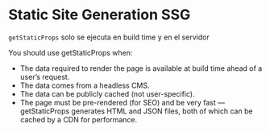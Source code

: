 # Static Site Generation SSG
`getStaticProps` solo se ejecuta en build time y en el servidor

 You should use getStaticProps when:
- The data required to render the page is available at build time ahead of a user’s request.
- The data comes from a headless CMS.
- The data can be publicly cached (not user-specific).
- The page must be pre-rendered (for SEO) and be very fast — getStaticProps generates HTML and JSON files, both of which can be cached by a CDN for performance.
